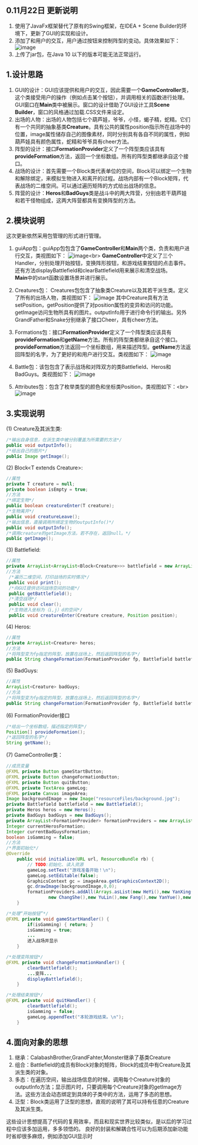 ## 0.11月22日 更新说明
1. 使用了JavaFx框架替代了原有的Swing框架，在IDEA + Scene Builder的环境下，更新了GUI的实现和设计。
2. 添加了和用户的交互，用户通过按钮来控制阵型的变动。具体效果如下：
![image](https://github.com/czhnju161220026/image/blob/master/res3v4.png?raw=true)
3. 上传了jar包，在Java 10 以下的版本可能无法正常运行。

## 1.设计思路
1. GUI的设计：GUI应该提供和用户的交互，因此需要一个**GameController**类，这个类接受用户的操作（例如点击某个按钮），并调用相关的函数进行处理。GUI窗口在**Main**类中被展示。窗口的设计借助了GUI设计工具**Scene Builder**，窗口的风格通过加载.CSS文件来设定。
2. 出场的人物：出场的人物包括七个葫芦娃，爷爷，小怪，蝎子精，蛇精。它们有一个共同的抽象基类**Creature**。具有公共的属性position指示所在战场中的位置，image属性储存自己的图像素材，同时分别具有各自不同的属性，例如葫芦娃具有颜色属性，蛇精和爷爷具有cheer方法。
3. 阵型的设计：接口**FormationProvider**定义了一个阵型类应该具有**provideFormation**方法，返回一个坐标数组。所有的阵型类都继承自这个接口。
4. 战场的设计：首先需要一个Block类代表单位的空间，Block可以绑定一个生物和解除绑定，来模拟生物进入和离开的过程。战场内部有一个Block矩阵，代表战场的二维空间。可以通过遍历矩阵的方式给出战场的信息。
5. 阵营的设计：**Heros**和**BadGuys**类是战斗中的两大阵营，分别由若干葫芦娃和若干怪物组成，这两大阵营都具有变换阵型的方法。

## 2.模块说明
这次更新依然采用包管理的形式进行管理。
1. guiApp包：guiApp包包含了**GameController**和**Main**两个类，负责和用户进行交互，类视图如下：
![image](https://github.com/czhnju161220026/image/blob/master/Gui.jpg?raw=true)<br\>
**GameController**中定义了三个Handler，分别处理开始按钮，变换阵形按钮，和游戏结束按钮的点击事件。还有方法displayBattlefield和clearBattlefield用来展示和清空战场。<br>
**Main**中的start函数设置场景并进行展示。

2. Creatures包： Creatures包包含了抽象类Creature以及其若干派生类。定义了所有的出场人物，类视图如下：
![image](https://github.com/czhnju161220026/image/blob/master/Creature.jpg?raw=true)
其中Creature具有方法setPosition，getPosition提供了对position属性的变异和访问的功能。getImage访问生物所具有的图片。outputInfo用于进行命令行的输出。另外GrandFather和Snake分别继承了接口Cheer，具有cheer方法。

3. Formations包：接口**FormationProvider**定义了一个阵型类应该具有**provideFormation**和**getName**方法。所有的阵型类都继承自这个接口。
**provideFormation**方法返回一个坐标数组，用来描述阵型。**getName**方法返回阵型的名字，为了更好的和用户进行交互。类视图如下：
![image](https://github.com/czhnju161220026/image/blob/master/Formation.jpg?raw=true)

4. Battle包：该包包含了表示战场和对阵双方的类Battlefield、Heros和BadGuys。类视图如下：
![image](https://github.com/czhnju161220026/image/blob/master/Battle.jpg?raw=true)

5. Attributes包：包含了枚举类型的颜色和坐标类Position，类视图如下：<br\>
![image](https://github.com/czhnju161220026/image/blob/master/Attribute.jpg?raw=true)


## 3.实现说明
(1) Creature及其派生类:
``` java  
/*输出自身信息，在派生类中被分别覆盖为所需要的方法*/
public void outputInfo(); 
/*给出自己的图片*/
public Image getImage();
```

(2) Block&lt;T extends Creature&gt;:
``` java
//属性
private T creature = null;
private boolean isEmpty = true;
//方法
/*绑定生物*/
public boolean creatureEnter(T creature);
/*生物离开*/
public void creatureLeave();
/*输出信息，直接调用所绑定生物的outputInfo()*/
public void outputInfo();
/*调用creature的getImage方法，若不存在，返回null。*/
public getImage();
```

(3) Battlefield:
``` java
//属性
private ArrayList<ArrayList<Block<Creature>>> battlefield = new ArrayList<>();
//方法
 /*遍历二维空间，打印战场的实时情况*/
 public void print();
 /*向GUI提供访问战场空间的功能*/
 public getBattlefield();
 /*清空战场*/
 public void clear();
 /*生物进入坐标为（i,j）d的空间*/
 public void creatureEnter(Creature creature, Position position);
```

(4) Heros:
``` java
//属性
private ArrayList<Creature> heros;
//方法
/*将阵型变为fp指定的阵型，放置在战场上，然后返回阵型的名字*/
public String changeFormation(FormationProvider fp, Battlefield battlefield);
```
(5) BadGuys:
``` java
//属性
ArrayList<Creature> badGuys;
//方法
/*将阵型变为fp指定的阵型，放置在战场上，然后返回阵型的名字*/
public String changeFormation(FormationProvider fp, Battlefield battlefield);
```

(6) FormationProvider接口
``` java
/*给出一个坐标数组，描述指定的阵型*/
Position[] provideFormation();
/*返回阵型的名字*/
String getName();
```

(7) GameController类：
``` java
//成员变量
@FXML private Button gameStartButton;
@FXML private Button changeFormationButton;
@FXML private Button quitButton;
@FXML private TextArea gameLog;
@FXML private Canvas imageArea;
Image backgroundImage = new Image("resourceFiles/background.jpg");
private Battlefield battlefield = new Battlefield();
private Heros heros = new Heros();
private BadGuys badGuys = new BadGuys();
private ArrayList<FormationProvider> formationProviders = new ArrayList<>();
Integer currentHerosFormation;
Integer currentBadGuysFormation;
boolean isGamming = false;
//方法
/*界面初始化*/
@Override
    public void initialize(URL url, ResourceBundle rb) {
        // TODO:初始化、读入资源
        gameLog.setText("游戏准备开始！\n");
        gameLog.setEditable(false);
        GraphicsContext gc = imageArea.getGraphicsContext2D();
        gc.drawImage(backgroundImage,0,0);
        formationProviders.addAll(Arrays.asList(new HeYi(),new YanXing(),new ChongE(),
                new ChangShe(),new YuLin(),new Fang(),new YanYue(),new FengShi()));
    }

/*处理“开始按钮”*/
@FXML private void gameStartHandler() {
        if(isGamming) { return; }
        isGamming = true;
        ...
        进入战场并显示
    }

/*处理变阵按钮*/
@FXML private void changeFormationHandler() {
        clearBattlefield();
        ...变阵...
        displayBattlefield();
    }

/*处理结束按钮*/
@FXML private void quitHandler() {
        clearBattlefield();
        isGamming = false;
        gameLog.appendText("本轮游戏结束。\n");
    }
```

## 4.面向对象的思想
1. 继承：CalabashBrother,GrandFahter,Monster继承了基类Creature
2. 组合：Battlefield的成员有Block对象的矩阵，Block的成员中有Creature及其派生类的对象。
3. 多态：在遍历空间，输出战场信息的时候，调用每个Creature对象的outputInfo方法；显示图片时，只要调用每个Creature对象的getImage方法。这些方法会动态绑定到具体的子类中的方法，运用了多态的思想。
4. 泛型：Block类运用了泛型的思想，直观的说明了其可以持有任意的Creature及其派生类。

这些设计思想提高了代码的复用效率，而且和现实世界比较类似，是以后的学习过程中应该多加运用，多多领悟的。
良好的封装和解耦合性可以为后期添加新功能时省却很多麻烦，例如添加GUI显示时